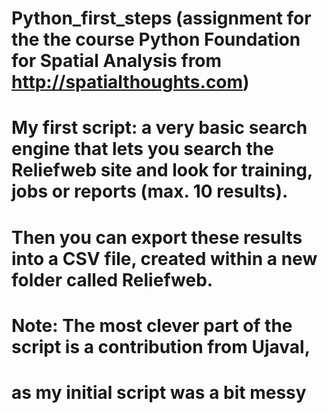 # Python_first_steps (assignment for the the course Python Foundation for Spatial Analysis from http://spatialthoughts.com)
# My first script: a very basic search engine that lets you search the Reliefweb site and look for training, jobs or reports (max. 10 results). 
# Then you can export these results into a CSV file, created within a new folder called Reliefweb.
# Note: The most clever part of the script is a contribution from Ujaval,
# as my initial script was a bit messy
